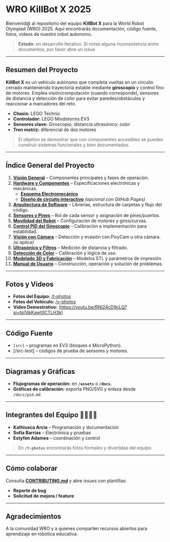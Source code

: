 # WRO KillBot X 2025

Bienvenid@ al repositorio del equipo **KillBot X** para la World Robot Olympiad (WRO) 2025. Aquí encontrarás documentación, código fuente, fotos, videos de nuestro robot autonomo.

> **Estado:** en desarrollo iterativo. Si notas alguna inconsistencia entre documentos, por favor abre un *issue*.

---

## Resumen del Proyecto

**KillBot X** es un vehículo autónomo que completa vueltas en un circuito cerrado manteniendo trayectoria estable mediante **giroscopio** y control fino de motores. Emplea visión/computación (cuando corresponde), sensores de distancia y detección de color para evitar paredes/obstáculos y reaccionar a marcadores del reto.

- **Chasis:** LEGO Technic
- **Controlador:** LEGO Mindstorms EV3
- **Sensores clave:** Giroscopio; distancia ultrasónico; color
- **Tren motriz:** diferencial de dos motores

> El objetivo es demostrar que con componentes accesibles se pueden construir sistemas funcionales y bien documentados.

---

## Índice General del Proyecto

1. **[Visión General](/docs/overview.md)** – Componentes principales y fases de operación.
2. **[Hardware y Componentes](/docs/hardware.md)** – Especificaciones electrónicas y mecánicas.  
   - **[Esquema Electromecánico](/schemes/)**  
   - **[Diseño de circuito interactivo](/embeds/index.html)** *(opcional con GitHub Pages)*
3. **[Arquitectura de Software](/docs/software.md)** – Librerías, estructura de carpetas y flujo del código.
4. **[Sensores y Pines](/docs/sensors.md)** – Rol de cada sensor y asignación de pines/puertos.
5. **[Movilidad del Robot](/docs/mobility.md)** – Configuración de motores y giros/curvas.
6. **[Control PID del Giroscopio](/docs/pid.md)** – Calibración e implementación para estabilidad.
7. **[Visión con Cámara](/docs/vision.md)** – Detección y evasión con PixyCam u otra cámara. *(si aplica)*
8. **[Ultrasónico y Filtros](/docs/ultrasonic.md)** – Medición de distancia y filtrado.
9. **[Detección de Color](/docs/color.md)** – Calibración y lógica de uso.
10. **[Modelado 3D y Fabricación](/docs/models.md)** – Modelos STL y parámetros de impresión.
11. **[Manual de Usuario](/docs/user-manual.md)** – Construcción, operación y solución de problemas.

---

## Fotos y Videos

- **Fotos del Equipo:** [/t-photos](/t-photos)
- **Fotos del Vehículo:** [/v-photos](/v-photos)
- **Video Demostrativo:** (https://youtu.be/RNI24cD9cLQ?si=tq7dkKawt0CTLH3k) 

---

## Código Fuente

- `[src]` – programas en EV3 (bloques o MicroPython).  
- [/src-test] – códigos de prueba de sensores y motores.  


---

## Diagramas y Gráficas

- **Flujogramas de operación:** en **`/assets`** o **`/docs`**.  
- **Gráficas de calibración:** exporta PNG/SVG y enlaza desde `/docs/pid.md`.

---

## Integrantes del Equipo 🧑‍💻🧑‍🔧

- **Kathiusca Arcia** – Programación y documentación
- **Sofía Barrias** – Electrónica y pruebas
- **Estyfen Adames** – coordinación y control
  
> En **`/t-photos`** encontrarás fotos formales y divertidas del equipo.

---

## Cómo colaborar

Consulta **[CONTRIBUTING.md](CONTRIBUTING.md)** y abre *issues* con plantillas:
- **Reporte de bug**
- **Solicitud de mejora / feature**


---

## Agradecimientos

A la comunidad WRO y a quienes comparten recursos abiertos para aprendizaje en robótica educativa.
